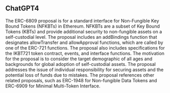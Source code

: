 ## ChatGPT4

The ERC-6809 proposal is for a standard interface for Non-Fungible Key Bound Tokens (NFKBTs) in Ethereum. NFKBTs are a subset of Key Bound Tokens (KBTs) and provide additional security to non-fungible assets on a self-custodial level. The proposal includes an addBindings function that designates allowTransfer and allowApproval functions, which are called by one of the ERC-721 functions. The proposal also includes specifications for the IKBT721 token contract, events, and interface functions. The motivation for the proposal is to consider the target demographic of all ages and backgrounds for global adoption of self-custodial assets. The proposal addresses the issue of individual responsibility for securing assets and the potential loss of funds due to mistakes. The proposal references other related proposals, such as ERC-1948 for Non-fungible Data Tokens and ERC-6909 for Minimal Multi-Token Interface.
